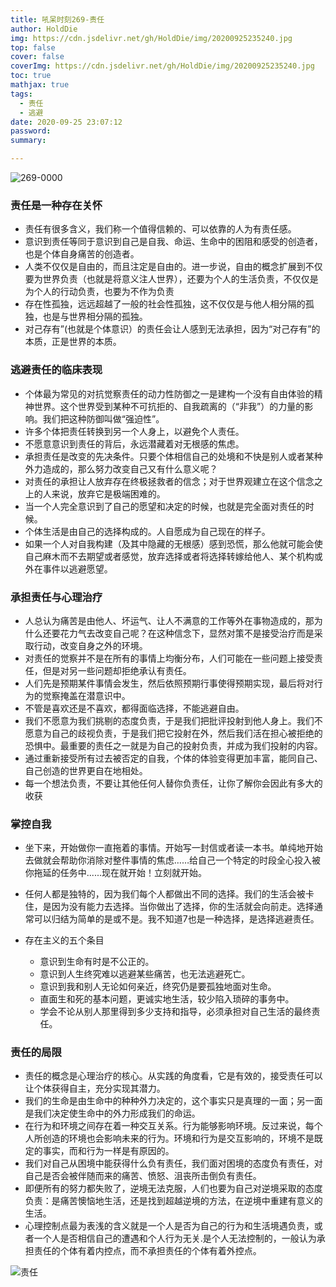 ```yaml
---
title: 吼呆时刻269-责任
author: HoldDie
img: https://cdn.jsdelivr.net/gh/HoldDie/img/20200925235240.jpg
top: false
cover: false
coverImg: https://cdn.jsdelivr.net/gh/HoldDie/img/20200925235240.jpg
toc: true
mathjax: true
tags:
  - 责任
  - 逃避
date: 2020-09-25 23:07:12
password:
summary:

---
```


![269-0000](https://cdn.jsdelivr.net/gh/HoldDie/img/20200925235240.jpg)

### 责任是一种存在关怀

- 责任有很多含义，我们称一个值得信赖的、可以依靠的人为有责任感。
- 意识到责任等同于意识到自己是自我、命运、生命中的困阻和感受的创造者，也是个体自身痛苦的创造者。
- 人类不仅仅是自由的，而且注定是自由的。进一步说，自由的概念扩展到不仅要为世界负责（也就是将意义注人世界），还要为个人的生活负责，不仅仅是为个人的行动负责，也要为不作为负责
- 存在性孤独，远远超越了一般的社会性孤独，这不仅仅是与他人相分隔的孤独，也是与世界相分隔的孤独。
- 对己存有”(也就是个体意识）的责任会让人感到无法承担，因为“对己存有”的本质，正是世界的本质。

### 逃避责任的临床表现

- 个体最为常见的对抗觉察责任的动力性防御之一是建构一个没有自由体验的精神世界。这个世界受到某种不可抗拒的、自我疏离的（“非我”）的力量的影响。我们把这种防御叫做“强迫性”。
- 许多个体把责任转换到另一个人身上，以避免个人责任。
- 不愿意意识到责任的背后，永远潜藏着对无根感的焦虑。
- 承担责任是改变的先决条件。只要个体相信自己的处境和不快是别人或者某种外力造成的，那么努力改变自己又有什么意义呢？
- 对责任的承担让人放弃存在终极拯救者的信念；对于世界观建立在这个信念之上的人来说，放弃它是极端困难的。
- 当一个人完全意识到了自己的愿望和决定的时候，也就是完全面对责任的时候。
- 个体生活是由自己的选择构成的。人自愿成为自己现在的样子。
- 如果一个人对自我构建（及其中隐藏的无根感）感到恐慌，那么他就可能会使自己麻木而不去期望或者感觉，放弃选择或者将选择转嫁给他人、某个机构或外在事件以逃避愿望。

### 承担责任与心理治疗

- 人总认为痛苦是由他人、坏运气、让人不满意的工作等外在事物造成的，那为什么还要花力气去改变自己呢？在这种信念下，显然对策不是接受治疗而是采取行动，改变自身之外的环境。
- 对责任的觉察并不是在所有的事情上均衡分布，人们可能在一些问题上接受责任，但是对另一些问题却拒绝承认有责任。
- 人们先是预期某件事情会发生，然后依照预期行事使得预期实现，最后将对行为的觉察掩盖在潜意识中。
- 不管是喜欢还是不喜欢，都得面临选择，不能逃避自由。
- 我们不愿意为我们挑剔的态度负责，于是我们把批评投射到他人身上。我们不愿意为自己的歧视负责，于是我们把它投射在外，然后我们活在担心被拒绝的恐惧中。最重要的责任之一就是为自己的投射负责，并成为我们投射的内容。
- 通过重新接受所有过去被否定的自我，个体的体验变得更加丰富，能同自己、自己创造的世界更自在地相处。
- 每一个想法负责，不要让其他任何人替你负责任，让你了解你会因此有多大的收获

### 掌控自我

- 坐下来，开始做你一直拖着的事情。开始写一封信或者读一本书。单纯地开始去做就会帮助你消除对整件事情的焦虑……给自己一个特定的时段全心投入被你拖延的任务中......现在就开始！立刻就开始。
- 任何人都是独特的，因为我们每个人都做出不同的选择。我们的生活会被卡住，是因为没有能力去选择。当你做出了选择，你的生活就会向前走。选择通常可以归结为简单的是或不是。我不知道7也是一种选择，是选择逃避责任。
- 存在主义的五个条目

  - 意识到生命有时是不公正的。
  - 意识到人生终究难以逃避某些痛苦，也无法逃避死亡。
  - 意识到我和别人无论如何亲近，终究仍是要孤独地面对生命。
  - 直面生和死的基本问题，更诚实地生活，较少陷入琐碎的事务中。
  - 学会不论从别人那里得到多少支持和指导，必须承担对自己生活的最终责任。

### 责任的局限

- 责任的概念是心理治疗的核心。从实践的角度看，它是有效的，接受责任可以让个体获得自主，充分实现其潜力。
- 我们的生命是由生命中的种种外力决定的，这个事实只是真理的一面；另一面是我们决定使生命中的外力形成我们的命运。
- 在行为和环境之间存在着一种交互关系。行为能够影响环境。反过来说，每个人所创造的环境也会影响未来的行为。环境和行为是交互影响的，环境不是既定的事实，而和行为一样是有原因的。
- 我们对自己从困境中能获得什么负有责任，我们面对困境的态度负有责任，对自己是否会被伴随而来的痛苦、愤怒、沮丧所击倒负有责任。
- 即便所有的努力都失败了，逆境无法克服，人们也要为自己对逆境采取的态度负责：是痛苦懊恼地生活，还是找到超越逆境的方法，在逆境中重建有意义的生活。
- 心理控制点最为表浅的含义就是一个人是否为自己的行为和生活境遇负责，或者一个人是否相信自己的遭遇和个人行为无关.是个人无法控制的，一般认为承担责任的个体有着内控点，而不承担责任的个体有着外控点。

![责任](https://cdn.jsdelivr.net/gh/HoldDe/img/20200925234425.png)